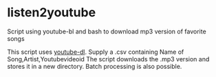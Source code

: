 # listen2youtube
Script using youtube-bl and bash to download mp3 version of favorite songs

This script uses [youtube-dl](https://github.com/ytdl-org/youtube-dl). 
Supply a .csv containing Name of Song,Artist,Youtubevideoid
The script downloads the .mp3 version and stores it in a new directory. Batch processing is also possible.

